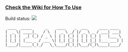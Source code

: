 ### [Check the Wiki for How To Use](https://github.com/DEAD10C5/BSidesIndyBadge/wiki)

<p>
Build status: <img src="https://travis-ci.org/theDevilsVoice/NolaCon_2018.svg?branch=master">


```
 ____  _____      _    ____    _  ___     ____ ____  
|  _ \| ____|_   / \  |  _ \ _/ |/ _ \ _ / ___| ___| 
| | | |  _| (_) / _ \ | | | (_) | | | (_) |   |___ \ 
| |_| | |___ _ / ___ \| |_| |_| | |_| |_| |___ ___) |
|____/|_____(_)_/   \_\____/(_)_|\___/(_)\____|____/ 
                                                     
```
